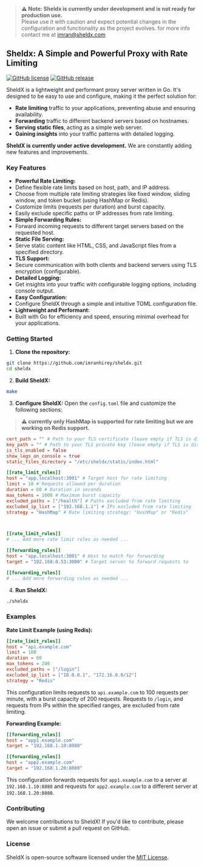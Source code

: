 
> **⚠️ Note: Sheldx is currently under development and is not ready for production use.**  
> Please use it with caution and expect potential changes in the configuration and functionality as the project evolves.
> for more info contact me at imran@sheldx.com

## Sheldx: A Simple and Powerful Proxy with Rate Limiting

[![GitHub license](https://img.shields.io/github/license/imranhirey/sheldx)](https://github.com/imranhirey/sheldx/blob/main/LICENSE)
[![GitHub release](https://img.shields.io/github/v/release/imranhirey/sheldx)](https://github.com/imranhirey/sheldx/releases)

SheldX is a lightweight and performant proxy server written in Go. It's designed to be easy to use and configure, making it the perfect solution for:

* **Rate limiting** traffic to your applications, preventing abuse and ensuring availability.
* **Forwarding** traffic to different backend servers based on hostnames.
* **Serving static files**, acting as a simple web server.
* **Gaining insights** into your traffic patterns with detailed logging.

**SheldX is currently under active development.** We are constantly adding new features and improvements.

### Key Features

* **Powerful Rate Limiting:**
* Define flexible rate limits based on host, path, and IP address.
* Choose from multiple rate limiting strategies like fixed window, sliding window, and token bucket (using HashMap or Redis).
* Customize limits (requests per duration) and burst capacity.
* Easily exclude specific paths or IP addresses from rate limiting.
* **Simple Forwarding Rules:**
* Forward incoming requests to different target servers based on the requested host.
* **Static File Serving:**
* Serve static content like HTML, CSS, and JavaScript files from a specified directory.
* **TLS Support:**
* Secure communication with both clients and backend servers using TLS encryption (configurable).
* **Detailed Logging:**
* Get insights into your traffic with configurable logging options, including console output.
* **Easy Configuration:**
* Configure SheldX through a simple and intuitive TOML configuration file.
* **Lightweight and Performant:**
* Built with Go for efficiency and speed, ensuring minimal overhead for your applications.

### Getting Started

1. **Clone the repository:**
```bash
git clone https://github.com/imranhirey/sheldx.git
cd sheldx
```

2. **Build SheldX:**
```bash
make
```

3. **Configure SheldX:**
Open the `config.toml` file and customize the following sections:
> **⚠️  currently only HashMap is supported for rate limiting but we are working on Redis support.**


```toml
cert_path = "" # Path to your TLS certificate (leave empty if TLS is disabled)
key_path = "" # Path to your TLS private key (leave empty if TLS is disabled)
is_tls_enabled = false
show_logs_on_console = true
static_files_directory = "/etc/sheldx/static/index.html"

[[rate_limit_rules]]
host = "app.localhost:3001" # Target host for rate limiting
limit = 10 # Requests allowed per duration
duration = 60 # Duration in seconds
max_tokens = 1000 # Maximum burst capacity
excluded_paths = ["/health"] # Paths excluded from rate limiting
excluded_ip_list = ["192.168.1.1"] # IPs excluded from rate limiting
strategy = "HashMap" # Rate limiting strategy: "HashMap" or "Redis"



[[rate_limit_rules]]
# ... Add more rate limit rules as needed ...

[[forwarding_rules]]
host = "app.localhost:3001" # Host to match for forwarding
target = "192.168.0.53:3000" # Target server to forward requests to

[[forwarding_rules]]
# ... Add more forwarding rules as needed ...
```

4. **Run SheldX:**
```bash
./sheldx
```

### Examples

**Rate Limit Example (using Redis):**

```toml
[[rate_limit_rules]]
host = "api.example.com"
limit = 100
duration = 60
max_tokens = 200
excluded_paths = ["/login"]
excluded_ip_list = ["10.0.0.1", "172.16.0.0/12"]
strategy = "Redis"
```

This configuration limits requests to `api.example.com` to 100 requests per minute, with a burst capacity of 200 requests. Requests to `/login`, and requests from IPs within the specified ranges, are excluded from rate limiting.


**Forwarding Example:**

```toml
[[forwarding_rules]]
host = "app1.example.com"
target = "192.168.1.10:8080"

[[forwarding_rules]]
host = "app2.example.com"
target = "192.168.1.20:8080"
```

This configuration forwards requests for `app1.example.com` to a server at `192.168.1.10:8080` and requests for `app2.example.com` to a different server at `192.168.1.20:8080`.


### Contributing

We welcome contributions to SheldX! If you'd like to contribute, please open an issue or submit a pull request on GitHub.

### License

SheldX is open-source software licensed under the [MIT License](https://opensource.org/licenses/MIT).
